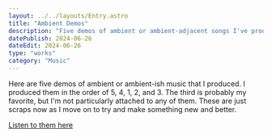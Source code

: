 ```yaml
---
layout: ../../layouts/Entry.astro
title: "Ambient Demos"
description: "Five demos of ambient or ambient-adjacent songs I've produced in the past year that I'm scrapping."
datePublish: 2024-06-26
dateEdit: 2024-06-26
type: "works"
category: "Music"
---
```


Here are five demos of ambient or ambient-ish music that I produced. I produced them in the order of 5, 4, 1, 2, and 3. The third is probably my favorite, but I'm not particularly attached to any of them. These are just scraps now as I move on to try and make something new and better.

[Listen to them here](https://youtu.be/svjlc--gyvo)